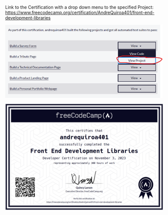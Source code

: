 Link to the Certification with a drop down menu to the specified Project: https://www.freecodecamp.org/certification/AndreQuiroa401/front-end-development-libraries 



![img](https://raw.githubusercontent.com/Tranqpenguin/Portfolio/working/HTML-CSS%20Work/Landing%20Page/Screenshot%202023-11-07%20134217.png)

![img](https://raw.githubusercontent.com/Tranqpenguin/Portfolio/working/Front-End%20Work/Screenshot%202023-11-07%20162454.png)
